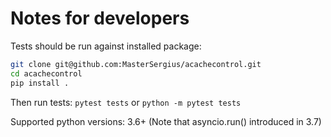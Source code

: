 # Notes for developers

Tests should be run against installed package:

```sh
git clone git@github.com:MasterSergius/acachecontrol.git
cd acachecontrol
pip install .
```

Then run tests:
`pytest tests` or `python -m pytest tests`

Supported python versions: 3.6+ (Note that asyncio.run() introduced in 3.7)
